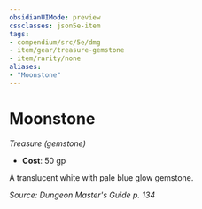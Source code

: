 ```yaml
---
obsidianUIMode: preview
cssclasses: json5e-item
tags:
- compendium/src/5e/dmg
- item/gear/treasure-gemstone
- item/rarity/none
aliases: 
- "Moonstone"
---
```

# Moonstone
*Treasure (gemstone)*  

- **Cost**: 50 gp

A translucent white with pale blue glow gemstone.

*Source: Dungeon Master's Guide p. 134*